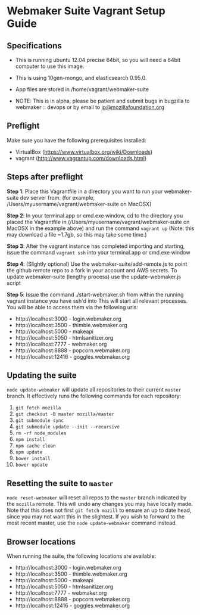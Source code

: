 # Webmaker Suite Vagrant Setup Guide

## Specifications
* This is running ubuntu 12.04 precise 64bit, so you will need a 64bit computer to use this image.
* This is using 10gen-mongo, and elasticsearch 0.95.0.
* App files are stored in /home/vagrant/webmaker-suite

* NOTE: This is in alpha, please be patient and submit bugs in bugzilla to webmaker :: devops or by email to jp@mozillafoundation.org

## Preflight

Make sure you have the following prerequisites installed:

* VirtualBox (https://www.virtualbox.org/wiki/Downloads)
* vagrant (http://www.vagrantup.com/downloads.html)

## Steps after preflight

**Step 1**: Place this Vagrantfile in a directory you want to run your webmaker-suite dev server from. (for example, /Users/myusername/vagrant/webmaker-suite on MacOSX)

**Step 2**: In your terminal.app or cmd.exe window, cd to the directory you placed the Vagrantfile in (/Users/myusername/vagrant/webmaker-suite on MacOSX in the example above) and run the command `vagrant up`  (Note: this may download a file ~1.7gb, so this may take some time.)

**Step 3**: After the vagrant instance has completed importing and starting, issue the command `vagrant ssh` into your terminal.app or cmd.exe window

**Step 4**: (Slightly optional) Use the webmaker-suite/add-remote.js to point the github remote repo to a fork in your account and AWS secrets.  To update webmaker-suite (lengthy process) use the update-webmaker.js script

**Step 5**: Issue the command ./start-webmaker.sh from within the running vagrant instance you have ssh'd into
This will start all relevant processes.  You will be able to access them via the following urls:
  * http://localhost:3000 - login.webmaker.org
  * http://localhost:3500 - thimble.webmaker.org
  * http://localhost:5000 - makeapi
  * http://localhost:5050 - htmlsanitizer.org
  * http://localhost:7777 - webmaker.org
  * http://localhost:8888 - popcorn.webmaker.org
  * http://localhost:12416 - goggles.webmaker.org

## Updating the suite

`node update-webmaker` will update all repositories to their current `master` branch. It effectively runs the following commands for each repository:

1. `git fetch mozilla`
2. `git checkout -B master mozilla/master`
3. `git submodule sync`
4. `git submodule update --init --recursive`
5. `rm -rf node_modules`
6. `npm install`
7. `npm cache clean`
8. `npm update`
9. `bower install`
10. `bower update`

## Resetting the suite to `master`

`node reset-webmaker` will reset all repos to the `master` branch indicated by the `mozilla` remote. This will undo any changes you may have locally made. Note that this does not first `git fetch mozill` to ensure an up to date head, since you may not want this in the slightest. If you wish to forward to the most recent master, use the `node update-webmaker` command instead.

## Browser locations

When running the suite, the following locations are available:

* http://localhost:3000 - login.webmaker.org
* http://localhost:3500 - thimble.webmaker.org
* http://localhost:5000 - makeapi
* http://localhost:5050 - htmlsanitizer.org
* http://localhost:7777 - webmaker.org
* http://localhost:8888 - popcorn.webmaker.org
* http://localhost:12416 - goggles.webmaker.org

